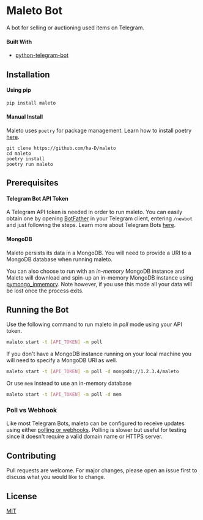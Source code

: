 # Maleto Bot

A bot for selling or auctioning used items on Telegram.

#### Built With
- [python-telegram-bot](python-telegram-bot)

## Installation

#### Using pip


```bash
pip install maleto
```

#### Manual Install
Maleto uses `poetry` for package management. Learn how to install poetry [here](https://python-poetry.org/docs/).

```
git clone https://github.com/ha-D/maleto
cd maleto
poetry install
poetry run maleto
```

## Prerequisites
#### Telegram Bot API Token
A Telegram API token is needed in order to run maleto. You can easily obtain one by opening [BotFather](https://t.me/botfather) in your Telegram client, entering `/newbot` and just following the steps. Learn more about Telegram Bots [here](https://core.telegram.org/bots).

#### MongoDB
Maleto persists its data in a MongoDB. You will need to provide a URI to a MongoDB database when running maleto.

You can also choose to run with an _in-memory_ MongoDB instance and Maleto will download and spin-up an in-memory MongoDB instance using [pymongo_inmemory](https://github.com/kaizendorks/pymongo_inmemory). Note however, if you use this mode all your data will be lost once the process exits.

## Running the Bot

Use the following command to run maleto in _poll_ mode using your API token.
```bash
maleto start -t [API_TOKEN] -m poll
```

If you don't have a MongoDB instance running on your local machine you will need to specify a MongoDB URI as well.
```bash
maleto start -t [API_TOKEN] -m poll -d mongodb://1.2.3.4/maleto
```

Or use `mem` instead to use an in-memory database
```bash
maleto start -t [API_TOKEN] -m poll -d mem
```

### Poll vs Webhook
Like most Telegram Bots, maleto can be configured to receive updates using either [polling or webhooks](https://core.telegram.org/bots/api#getting-updates). Polling is slower but useful for testing since it doesn't require a valid domain name or HTTPS server.



## Contributing
Pull requests are welcome. For major changes, please open an issue first to discuss what you would like to change.


## License
[MIT](https://choosealicense.com/licenses/mit/)